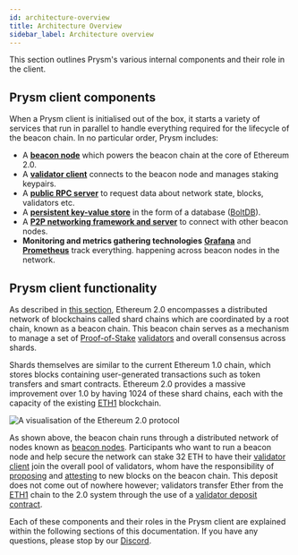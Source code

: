 ```yaml
---
id: architecture-overview
title: Architecture Overview
sidebar_label: Architecture overview
---
```

  This section outlines Prysm's various internal components and their role in
  the client.


## Prysm client components

When a Prysm client is initialised out of the box, it starts a variety of services that run in parallel to handle everything required for the lifecycle of the beacon chain. In no particular order, Prysm includes:

* A [**beacon node**](beacon-node) which powers the beacon chain at the core of Ethereum 2.0.
* A [**validator client**](validator-clients) connects to the beacon node and manages staking keypairs.
* A [**public RPC server**](ethereum-2-public-api) to request data about network state, blocks, validators etc.
* A [**persistent key-value store**](database-backend-boltdb) in the form of a database \([BoltDB](database-backend-boltdb)\).
* A [**P2P networking framework and server**](p2p-networking) to connect with other beacon nodes.
* **Monitoring and metrics gathering technologies** [**Grafana**](https://grafana.com/) and [**Prometheus**](https://prometheus.io) track everything. happening across beacon nodes in the network.

## Prysm client functionality

As described in [this section](../introduction/ethereum-2.0), Ethereum 2.0 encompasses a distributed network of blockchains called shard chains which are coordinated by a root chain, known as a beacon chain. This beacon chain serves as a mechanism to manage a set of [Proof-of-Stake](/docs/glossaries/terminology#proof-of-stake-pos) [validators](/docs/glossaries/terminology#validator) and overall consensus across shards.

Shards themselves are similar to the current Ethereum 1.0 chain, which stores blocks containing user-generated transactions such as token transfers and smart contracts. Ethereum 2.0 provides a massive improvement over 1.0 by having 1024 of these shard chains, each with the capacity of the existing [ETH1](/docs/glossaries/terminology#eth1) blockchain.

![A visualisation of the Ethereum 2.0 protocol](https://blobscdn.gitbook.com/v0/b/gitbook-28427.appspot.com/o/assets%2F-LRNnKRqTm4z1mzdDqDF%2F-LmSMDZylWZCvjkTTb2l%2F-LmSV6B3TY2O6o9LkvVZ%2F1*OQavLqTl-Oinw0bNPjw9Jg.png?alt=media&token=622f9cb2-02c2-4618-b73b-e69408f1e8c9)

As shown above, the beacon chain runs through a distributed network of nodes known as [beacon nodes](the-beacon-chain). Participants who want to run a beacon node and help secure the network can stake 32 ETH to have their [validator client](validator-clients) join the overall pool of validators, whom have the responsibility of [proposing](/docs/glossaries/terminology#propose) and [attesting](/docs/glossaries/terminology#attest) to new blocks on the beacon chain. This deposit does not come out of nowhere however; validators transfer Ether from the [ETH1](/docs/glossaries/terminology#eth1) chain to the 2.0 system through the use of a [validator deposit contract](validator-deposit-contract).

Each of these components and their roles in the Prysm client are explained within the following sections of this documentation. If you have any questions, please stop by our [Discord](https://discord.gg/KSA7rPr).
